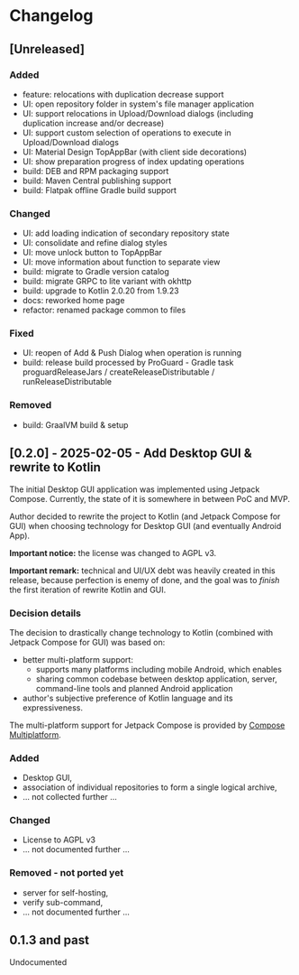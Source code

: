 # Changelog

## [Unreleased]

### Added

- feature: relocations with duplication decrease support
- UI: open repository folder in system's file manager application
- UI: support relocations in Upload/Download dialogs (including duplication increase and/or decrease)
- UI: support custom selection of operations to execute in Upload/Download dialogs
- UI: Material Design TopAppBar (with client side decorations)
- UI: show preparation progress of index updating operations
- build: DEB and RPM packaging support
- build: Maven Central publishing support
- build: Flatpak offline Gradle build support

### Changed

- UI: add loading indication of secondary repository state
- UI: consolidate and refine dialog styles
- UI: move unlock button to TopAppBar
- UI: move information about function to separate view
- build: migrate to Gradle version catalog
- build: migrate GRPC to lite variant with okhttp
- build: upgrade to Kotlin 2.0.20 from 1.9.23
- docs: reworked home page
- refactor: renamed package common to files

### Fixed

- UI: reopen of Add & Push Dialog when operation is running
- build: release build processed by ProGuard - Gradle task proguardReleaseJars / createReleaseDistributable / runReleaseDistributable

### Removed

- build: GraalVM build & setup

## [0.2.0] - 2025-02-05 - Add Desktop GUI & rewrite to Kotlin

The initial Desktop GUI application was implemented using Jetpack Compose. Currently, the state of it is somewhere in between PoC and MVP.

Author decided to rewrite the project to Kotlin (and Jetpack Compose for GUI) when choosing technology for Desktop GUI (and eventually Android App).

**Important notice:** the license was changed to AGPL v3.

**Important remark:** technical and UI/UX debt was heavily created in this release, because perfection is enemy of done, and the goal was to _finish_ the first iteration of rewrite Kotlin and GUI.

### Decision details

The decision to drastically change technology to Kotlin (combined with Jetpack Compose for GUI) was based on:

- better multi-platform support:
  - supports many platforms including mobile Android, which enables
  - sharing common codebase between desktop application, server, command-line tools and planned Android application
- author's subjective preference of Kotlin language and its expressiveness.

The multi-platform support for Jetpack Compose is provided by [Compose Multiplatform][compose-multiplatform].

### Added 

- Desktop GUI,
- association of individual repositories to form a single logical archive, 
- ... not collected further ...

### Changed

- License to AGPL v3
- ... not documented further ...

### Removed - not ported yet

- server for self-hosting,
- verify sub-command,
- ... not documented further ...

## 0.1.3 and past

Undocumented

[compose-multiplatform]: https://www.jetbrains.com/compose-multiplatform/
